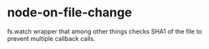 node-on-file-change
===================

fs.watch wrapper that among other things checks SHA1 of the file to prevent multiple callback calls.
